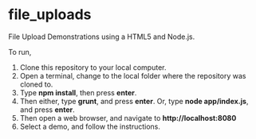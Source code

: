 # file_uploads
File Upload Demonstrations using a HTML5 and Node.js.

To run,

1. Clone this repository to your local computer.
2. Open a terminal, change to the local folder where the repository was cloned to.
3. Type **npm install**, then press **enter**.
4. Then either, type **grunt**, and press **enter**. Or, type **node app/index.js**, and press **enter**.
5. Then open a web browser, and navigate to **http://localhost:8080**
6. Select a demo, and follow the instructions.
